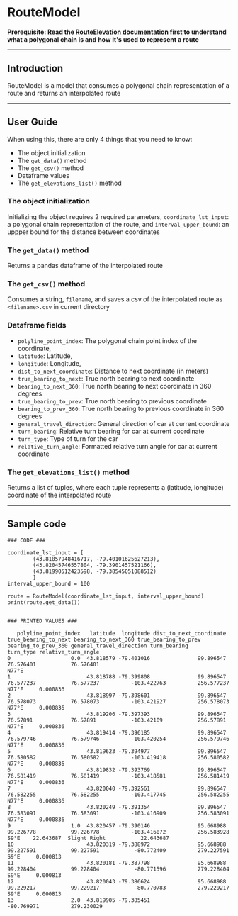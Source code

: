 # RouteModel

**Prerequisite: Read the [RouteElevation documentation](https://github.com/uw-midsun/strategy_xv/tree/main/routemodel/elevations) first to understand what a polygonal chain is and how it's used to represent a route** 

---
## Introduction
RouteModel is a model that consumes a polygonal chain representation of a route and returns an interpolated route 

---
## User Guide
When using this, there are only 4 things that you need to know:

- The object initialization
- The `get_data()` method
- The `get_csv()` method
- Dataframe values
- The `get_elevations_list()` method

### The object initialization
Initializing the object requires 2 required parameters, `coordinate_lst_input`: a polygonal chain representation of the route, and `interval_upper_bound`: an uppper bound for the distance between coordinates

### The `get_data()` method
Returns a pandas dataframe of the interpolated route

### The `get_csv()` method
Consumes a string, `filename`, and saves a csv of the interpolated route as `<filename>.csv` in current directory

### Dataframe fields
- `polyline_point_index`: The polygonal chain point index of the coordinate,
- `latitude`: Latitude,
- `longitude`: Longitude,
- `dist_to_next_coordinate`: Distance to next coordinate (in meters)
- `true_bearing_to_next`: True north bearing to next coordinate
- `bearing_to_next_360`: True north bearing to next coordinate in 360 degrees
- `true_bearing_to_prev`: True north bearing to previous coordinate
- `bearing_to_prev_360`: True north bearing to previous coordinate in 360 degrees
- `general_travel_direction`: General direction of car at current coordinate
- `turn_bearing`: Relative turn bearing for car at current coordinate
- `turn_type`: Type of turn for the car
- `relative_turn_angle`: Formatted relative turn angle for car at current coordinate

### The `get_elevations_list()` method
Returns a list of tuples, where each tuple represents a (latitude, longitude) coordinate of the interpolated route

---
## Sample code

```
### CODE ###

coordinate_lst_input = [
        (43.81857948416717, -79.40101625627213), 
        (43.82045746557804, -79.3901457521166), 
        (43.81990512423598, -79.38545051088512)
        ]
interval_upper_bound = 100

route = RouteModel(coordinate_lst_input, interval_upper_bound) 
print(route.get_data())


### PRINTED VALUES ###

   polyline_point_index   latitude  longitude dist_to_next_coordinate true_bearing_to_next bearing_to_next_360 true_bearing_to_prev bearing_to_prev_360 general_travel_direction turn_bearing     turn_type relative_turn_angle
0                   0.0  43.818579 -79.401016               99.896547            76.576401           76.576401                                                             N77°E
1                        43.818788 -79.399808               99.896547            76.577237           76.577237          -103.422763          256.577237                    N77°E     0.000836
2                        43.818997 -79.398601               99.896547            76.578073           76.578073          -103.421927          256.578073                    N77°E     0.000836
3                        43.819206 -79.397393               99.896547             76.57891            76.57891           -103.42109           256.57891                    N77°E     0.000836
4                        43.819414 -79.396185               99.896547            76.579746           76.579746          -103.420254          256.579746                    N77°E     0.000836
5                        43.819623 -79.394977               99.896547            76.580582           76.580582          -103.419418          256.580582                    N77°E     0.000836
6                        43.819832 -79.393769               99.896547            76.581419           76.581419          -103.418581          256.581419                    N77°E     0.000836
7                        43.820040 -79.392561               99.896547            76.582255           76.582255          -103.417745          256.582255                    N77°E     0.000836
8                        43.820249 -79.391354               99.896547            76.583091           76.583091          -103.416909          256.583091                    N77°E     0.000836
9                   1.0  43.820457 -79.390146               95.668988            99.226778           99.226778          -103.416072          256.583928                     S9°E    22.643687  Slight Right           22.643687
10                       43.820319 -79.388972               95.668988            99.227591           99.227591           -80.772409          279.227591                     S9°E     0.000813
11                       43.820181 -79.387798               95.668988            99.228404           99.228404           -80.771596          279.228404                     S9°E     0.000813
12                       43.820043 -79.386624               95.668988            99.229217           99.229217           -80.770783          279.229217                     S9°E     0.000813
13                  2.0  43.819905 -79.385451                                                                            -80.769971          279.230029
```
